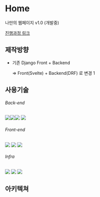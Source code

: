 # Home

나만의 웹페이지 v1.0  (개발중)

[진행과정 링크](https://github.com/users/redtea89/projects/2)



## 제작방향

- 기존 Django Front + Backend

  => Front(Svelte) + Backend(DRF) 로 변경
1


## 사용기술

###### Back-end

<img src="https://img.shields.io/badge/Python-3.10.4-green"><img src="https://img.shields.io/badge/django-4.0.4-green"><img src="https://img.shields.io/badge/DRF-3.13.1-green"> <img src="https://img.shields.io/badge/Mariadb-10.8.3-green">

###### Front-end

<img src="https://img.shields.io/badge/node-18.2.0-red"> <img src="https://img.shields.io/badge/svelte--red"> <img src="https://img.shields.io/badge/Nginx-1.22-red">

###### Infra

<img src="https://img.shields.io/badge/AzureVM--blue"> <img src="https://img.shields.io/badge/GithubAction--blue"> <img src="https://img.shields.io/badge/Docker--blue">  



## 아키텍쳐